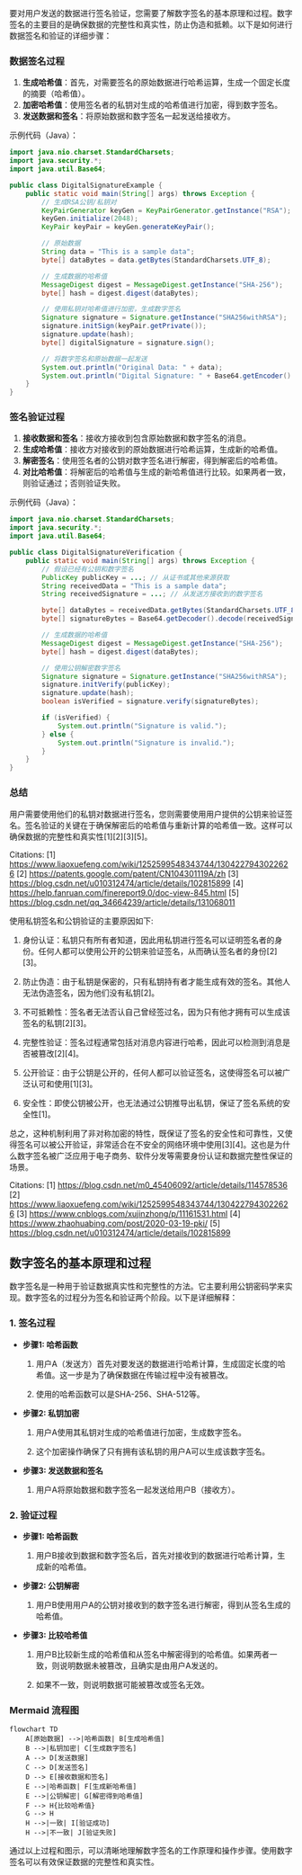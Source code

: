 要对用户发送的数据进行签名验证，您需要了解数字签名的基本原理和过程。数字签名的主要目的是确保数据的完整性和真实性，防止伪造和抵赖。以下是如何进行数据签名和验证的详细步骤：

### 数据签名过程

1. **生成哈希值**：首先，对需要签名的原始数据进行哈希运算，生成一个固定长度的摘要（哈希值）。
2. **加密哈希值**：使用签名者的私钥对生成的哈希值进行加密，得到数字签名。
3. **发送数据和签名**：将原始数据和数字签名一起发送给接收方。

示例代码（Java）：
```java
import java.nio.charset.StandardCharsets;
import java.security.*;
import java.util.Base64;

public class DigitalSignatureExample {
    public static void main(String[] args) throws Exception {
        // 生成RSA公钥/私钥对
        KeyPairGenerator keyGen = KeyPairGenerator.getInstance("RSA");
        keyGen.initialize(2048);
        KeyPair keyPair = keyGen.generateKeyPair();

        // 原始数据
        String data = "This is a sample data";
        byte[] dataBytes = data.getBytes(StandardCharsets.UTF_8);

        // 生成数据的哈希值
        MessageDigest digest = MessageDigest.getInstance("SHA-256");
        byte[] hash = digest.digest(dataBytes);

        // 使用私钥对哈希值进行加密，生成数字签名
        Signature signature = Signature.getInstance("SHA256withRSA");
        signature.initSign(keyPair.getPrivate());
        signature.update(hash);
        byte[] digitalSignature = signature.sign();

        // 将数字签名和原始数据一起发送
        System.out.println("Original Data: " + data);
        System.out.println("Digital Signature: " + Base64.getEncoder().encodeToString(digitalSignature));
    }
}
```

### 签名验证过程

1. **接收数据和签名**：接收方接收到包含原始数据和数字签名的消息。
2. **生成哈希值**：接收方对接收到的原始数据进行哈希运算，生成新的哈希值。
3. **解密签名**：使用签名者的公钥对数字签名进行解密，得到解密后的哈希值。
4. **对比哈希值**：将解密后的哈希值与生成的新哈希值进行比较。如果两者一致，则验证通过；否则验证失败。

示例代码（Java）：
```java
import java.nio.charset.StandardCharsets;
import java.security.*;
import java.util.Base64;

public class DigitalSignatureVerification {
    public static void main(String[] args) throws Exception {
        // 假设已经有公钥和数字签名
        PublicKey publicKey = ...; // 从证书或其他来源获取
        String receivedData = "This is a sample data";
        String receivedSignature = ...; // 从发送方接收到的数字签名

        byte[] dataBytes = receivedData.getBytes(StandardCharsets.UTF_8);
        byte[] signatureBytes = Base64.getDecoder().decode(receivedSignature);

        // 生成数据的哈希值
        MessageDigest digest = MessageDigest.getInstance("SHA-256");
        byte[] hash = digest.digest(dataBytes);

        // 使用公钥解密数字签名
        Signature signature = Signature.getInstance("SHA256withRSA");
        signature.initVerify(publicKey);
        signature.update(hash);
        boolean isVerified = signature.verify(signatureBytes);

        if (isVerified) {
            System.out.println("Signature is valid.");
        } else {
            System.out.println("Signature is invalid.");
        }
    }
}
```

### 总结

用户需要使用他们的私钥对数据进行签名，您则需要使用用户提供的公钥来验证签名。签名验证的关键在于确保解密后的哈希值与重新计算的哈希值一致。这样可以确保数据的完整性和真实性[1][2][3][5]。

Citations:
[1] https://www.liaoxuefeng.com/wiki/1252599548343744/1304227943022626
[2] https://patents.google.com/patent/CN104301119A/zh
[3] https://blog.csdn.net/u010312474/article/details/102815899
[4] https://help.fanruan.com/finereport9.0/doc-view-845.html
[5] https://blog.csdn.net/qq_34664239/article/details/131068011


使用私钥签名和公钥验证的主要原因如下:

1. 身份认证：私钥只有所有者知道，因此用私钥进行签名可以证明签名者的身份。任何人都可以使用公开的公钥来验证签名，从而确认签名者的身份[2][3]。

2. 防止伪造：由于私钥是保密的，只有私钥持有者才能生成有效的签名。其他人无法伪造签名，因为他们没有私钥[2]。

3. 不可抵赖性：签名者无法否认自己曾经签过名，因为只有他才拥有可以生成该签名的私钥[2][3]。

4. 完整性验证：签名过程通常包括对消息内容进行哈希，因此可以检测到消息是否被篡改[2][4]。

5. 公开验证：由于公钥是公开的，任何人都可以验证签名，这使得签名可以被广泛认可和使用[1][3]。

6. 安全性：即使公钥被公开，也无法通过公钥推导出私钥，保证了签名系统的安全性[1]。

总之，这种机制利用了非对称加密的特性，既保证了签名的安全性和可靠性，又使得签名可以被公开验证，非常适合在不安全的网络环境中使用[3][4]。这也是为什么数字签名被广泛应用于电子商务、软件分发等需要身份认证和数据完整性保证的场景。

Citations:
[1] https://blog.csdn.net/m0_45406092/article/details/114578536
[2] https://www.liaoxuefeng.com/wiki/1252599548343744/1304227943022626
[3] https://www.cnblogs.com/xujinzhong/p/11161531.html
[4] https://www.zhaohuabing.com/post/2020-03-19-pki/
[5] https://blog.csdn.net/u010312474/article/details/102815899

## 数字签名的基本原理和过程

数字签名是一种用于验证数据真实性和完整性的方法。它主要利用公钥密码学来实现。数字签名的过程分为签名和验证两个阶段。以下是详细解释：

### 1. 签名过程
- **步骤1: 哈希函数**
  1. 用户A（发送方）首先对要发送的数据进行哈希计算，生成固定长度的哈希值。这一步是为了确保数据在传输过程中没有被篡改。
  
  2. 使用的哈希函数可以是SHA-256、SHA-512等。

- **步骤2: 私钥加密**
  1. 用户A使用其私钥对生成的哈希值进行加密，生成数字签名。
  
  2. 这个加密操作确保了只有拥有该私钥的用户A可以生成该数字签名。

- **步骤3: 发送数据和签名**
  1. 用户A将原始数据和数字签名一起发送给用户B（接收方）。

### 2. 验证过程
- **步骤1: 哈希函数**
  1. 用户B接收到数据和数字签名后，首先对接收到的数据进行哈希计算，生成新的哈希值。

- **步骤2: 公钥解密**
  1. 用户B使用用户A的公钥对接收到的数字签名进行解密，得到从签名生成的哈希值。

- **步骤3: 比较哈希值**
  1. 用户B比较新生成的哈希值和从签名中解密得到的哈希值。如果两者一致，则说明数据未被篡改，且确实是由用户A发送的。
  
  2. 如果不一致，则说明数据可能被篡改或签名无效。

### Mermaid 流程图
```mermaid
flowchart TD
    A[原始数据] -->|哈希函数| B[生成哈希值]
    B -->|私钥加密| C[生成数字签名]
    A --> D[发送数据]
    C --> D[发送签名]
    D --> E[接收数据和签名]
    E -->|哈希函数| F[生成新哈希值]
    E -->|公钥解密| G[解密得到哈希值]
    F --> H{比较哈希值}
    G --> H
    H -->|一致| I[验证成功]
    H -->|不一致| J[验证失败]
```

通过以上过程和图示，可以清晰地理解数字签名的工作原理和操作步骤。使用数字签名可以有效保证数据的完整性和真实性。

